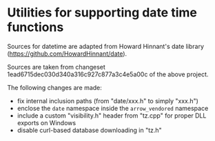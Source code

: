 <!--
The MIT License (MIT)

Permission is hereby granted, free of charge, to any person obtaining a copy
of this software and associated documentation files (the "Software"), to deal
in the Software without restriction, including without limitation the rights
to use, copy, modify, merge, publish, distribute, sublicense, and/or sell
copies of the Software, and to permit persons to whom the Software is
furnished to do so, subject to the following conditions:

The above copyright notice and this permission notice shall be included in all
copies or substantial portions of the Software.
-->

# Utilities for supporting date time functions

Sources for datetime are adapted from Howard Hinnant's date library
(https://github.com/HowardHinnant/date).

Sources are taken from changeset 1ead6715dec030d340a316c927c877a3c4e5a00c
of the above project.

The following changes are made:
- fix internal inclusion paths (from "date/xxx.h" to simply "xxx.h")
- enclose the `date` namespace inside the `arrow_vendored` namespace
- include a custom "visibility.h" header from "tz.cpp" for proper DLL
  exports on Windows
- disable curl-based database downloading in "tz.h"
